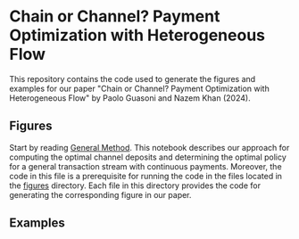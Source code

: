 # Chain or Channel? Payment Optimization with Heterogeneous Flow

This repository contains the code used to generate the figures and examples for our paper "Chain or Channel? Payment Optimization with Heterogeneous Flow" by Paolo Guasoni and Nazem Khan (2024). 

## Figures

Start by reading [General Method](GeneralMethod.ipynb). This notebook describes our approach for computing the optimal channel deposits and determining the optimal policy for a general transaction stream with continuous payments. Moreover, the code in this file is a prerequisite for running the code in the files located in the [figures](figures) directory.  Each file in this directory provides the code for generating the corresponding figure in our paper.

## Examples
